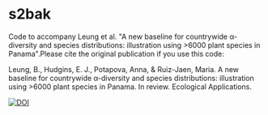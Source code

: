 # s2bak
Code to accompany Leung et al. "A new baseline for countrywide α-diversity and species distributions: illustration using >6000 plant species in Panama".Please cite the original publication if you use this code:

Leung, B., Hudgins, E. J., Potapova, Anna, & Ruiz-Jaen, Maria. A new baseline for countrywide α-diversity and species distributions: illustration using >6000 plant species in Panama. In review. Ecological Applications.

[![DOI](https://zenodo.org/badge/161831364.svg)](https://zenodo.org/badge/latestdoi/161831364)
